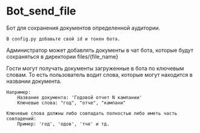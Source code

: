 # Bot_send_file

Бот для сохранения документов определенной аудитории.

    В config.py добавьте свой id и токен бота.

Администратор может добавлять документы в чат бота, которые будут сохраняться в директории files/{file_name}

Гости могут получать документы загруженные в бота по ключевым словам. То есть пользователь водит слова, которые могут находится в названии документа.

    Например: 
        Название документа: 'Годовой отчет N кампании'
        Ключевые слова: "год", "отче", "кампани"

    Ключевые слова должны либо совпадать полностью либо иметь часть совпадений:
        Пример: 'год', 'одов', 'тче' и тд.
    
    

